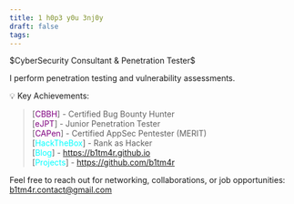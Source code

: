```yaml
---
title: 1 h0p3 y0u 3nj0y
draft: false
tags:
---
```

$CyberSecurity Consultant & Penetration Tester$
 
I perform penetration testing and vulnerability assessments.  

💡 Key Achievements:

> [<span style="color:purple">CBBH</span>] - Certified Bug Bounty Hunter\
> [<span style="color:purple">eJPT</span>] - Junior Penetration Tester\
> [<span style="color:purple">CAPen</span>] - Certified AppSec Pentester (MERIT)\
> [<span style="color:cyan">HackTheBox</span>] - Rank as Hacker\
> [<span style="color:cyan">Blog</span>] - https://b1tm4r.github.io \
> [<span style="color:cyan">Projects</span>] - https://github.com/b1tm4r

Feel free to reach out for networking, collaborations, or job opportunities: b1tm4r.contact@gmail.com